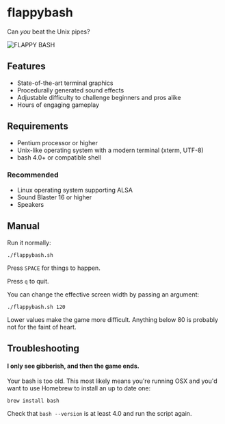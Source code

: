 # flappybash

Can _you_ beat the Unix pipes?

![FLAPPY BASH](http://xion.io/images/flappybash.jpg)

## Features

* State-of-the-art terminal graphics
* Procedurally generated sound effects
* Adjustable difficulty to challenge beginners and pros alike
* Hours of engaging gameplay

## Requirements

* Pentium processor or higher
* Unix-like operating system with a modern terminal (xterm, UTF-8)
* bash 4.0+ or compatible shell

### Recommended

* Linux operating system supporting ALSA
* Sound Blaster 16 or higher
* Speakers

## Manual

Run it normally:

    ./flappybash.sh

Press `SPACE` for things to happen.

Press `q` to quit.

You can change the effective screen width by passing an argument:

    ./flappybash.sh 120

Lower values make the game more difficult. Anything below 80 is probably not for the faint of heart.

## Troubleshooting

#### I only see gibberish, and then the game ends.

Your bash is too old. This most likely means you're running OSX
and you'd want to use Homebrew to install an up to date one:

    brew install bash

Check that `bash --version` is at least 4.0 and run the script again.
